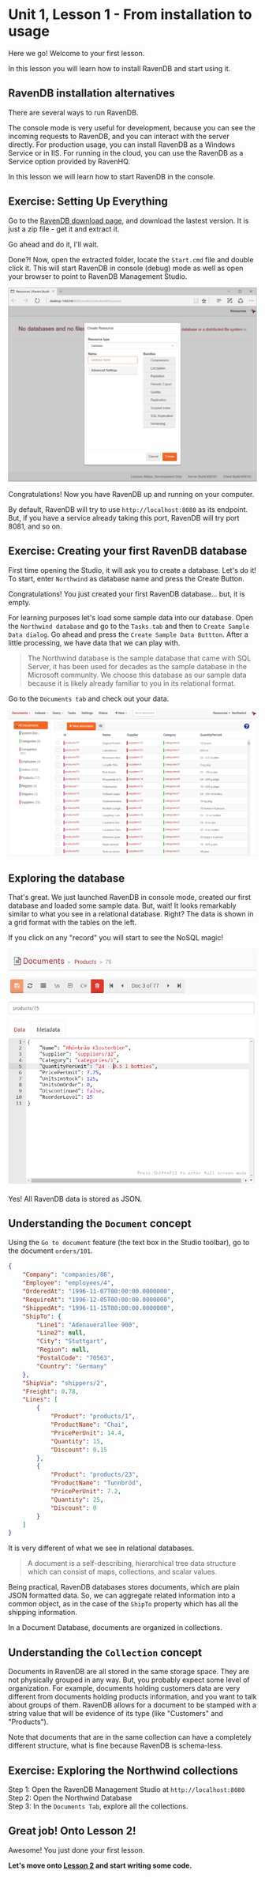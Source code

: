 # Unit 1, Lesson 1 - From installation to usage

Here we go! Welcome to your first lesson.

In this lesson you will learn how to install RavenDB and start using it.

## RavenDB installation alternatives

There are several ways to run RavenDB. 

The console mode is very useful for development, because you can see the incoming
requests to RavenDB, and you can interact with the server directly. For
production usage, you can install RavenDB as a Windows Service or in IIS.
For running in the cloud, you can use the RavenDB as a Service option provided
by RavenHQ.

In this lesson we will learn how to start RavenDB in the console.

## Exercise: Setting Up Everything

Go to the [RavenDB download page](http://ravendb.net/download), and download the
lastest version. It is just a zip file - get it and extract it. 

Go ahead and do it, I'll wait.

Done?! Now, open the extracted folder, locate the `Start.cmd` file and double
click it. This will start RavenDB in console (debug) mode as well as open your
browser to point to RavenDB Management Studio.

![ravendb first screen](images/unit1-hello-ravendb.png)

Congratulations! Now you have RavenDB up and running on your computer. 

By default, RavenDB will try to use `http://localhost:8080` as its endpoint.
But, if you have a service already taking this port, RavenDB will try port 8081, 
and so on.

## Exercise: Creating your first RavenDB database

First time opening the Studio, it will ask you to create a database. Let's do it! 
To start, enter `Northwind` as database name and press the Create Button.

Congratulations! You just created your first RavenDB database... but, it is empty. 

For learning purposes let's load some sample data into our database. 
Open the `Northwind database` and go to the `Tasks tab` and then
to `Create Sample Data dialog`. Go ahead and press the `Create Sample Data Buttton`. 
After a little processing, we have data that we can play with.

> The Northwind database is the sample database that came with SQL
Server, it has been used for decades as the sample database in the
Microsoft community. We choose this database as our sample data
because it is likely already familiar to you in its relational format.

Go to the `Documents tab` and check out your data.

![the northwind database](images/unit1-hello-northwind.png)

## Exploring the database

That's great. We just launched RavenDB in console mode, created our first database
and loaded some sample data. But, wait! It looks remarkably similar to what
you see in a relational database. Right? The data is shown in a grid format with
the tables on the left. 

If you click on any "record" you will start to see the NoSQL magic!

![ravendb document](images/unit1-hello-document.png)

Yes! All RavenDB data is stored as JSON. 

## Understanding the `Document` concept 

Using the `Go to document` feature (the text box in the Studio toolbar), go to the 
document `orders/101`.

````json
{
    "Company": "companies/86",
    "Employee": "employees/4",
    "OrderedAt": "1996-11-07T00:00:00.0000000",
    "RequireAt": "1996-12-05T00:00:00.0000000",
    "ShippedAt": "1996-11-15T00:00:00.0000000",
    "ShipTo": {
        "Line1": "Adenauerallee 900",
        "Line2": null,
        "City": "Stuttgart",
        "Region": null,
        "PostalCode": "70563",
        "Country": "Germany"
    },
    "ShipVia": "shippers/2",
    "Freight": 0.78,
    "Lines": [
        {
            "Product": "products/1",
            "ProductName": "Chai",
            "PricePerUnit": 14.4,
            "Quantity": 15,
            "Discount": 0.15
        },
        {
            "Product": "products/23",
            "ProductName": "Tunnbröd",
            "PricePerUnit": 7.2,
            "Quantity": 25,
            "Discount": 0
        }
    ]
}
````

It is very different of what we see in relational databases. 

> A document is a self-describing, hierarchical tree data structure which can
consist of maps, collections, and scalar values. 

Being practical, RavenDB databases stores documents, which are plain JSON formatted
data. So, we can aggregate related information into a common object, as in the case
of the `ShipTo` property which has all the shipping information.

In a Document Database, documents are organized in collections.

## Understanding the `Collection` concept
Documents in RavenDB are all stored in the same storage space. They are not 
physically grouped in any way. But, you probably expect some level of organization.
For example, documents holding customers data are very different from documents
holding products information, and you want to talk about groups of them. 
RavenDB allows for a document to be stamped with a string value that will be 
evidence of its type (like "Customers" and "Products"). 

Note that documents that are in the same collection can have a completely different structure, what is fine because RavenDB is schema-less.

## Exercise: Exploring the Northwind collections

Step 1: Open the RavenDB Management Studio at `http://localhost:8080`   
Step 2: Open the Northwind Database   
Step 3: In the `Documents Tab`, explore all the collections.

## Great job! Onto Lesson 2!

Awesome! You just done your first lesson.

**Let's move onto [Lesson 2](../lesson2/README.md) and start writing some code.**
